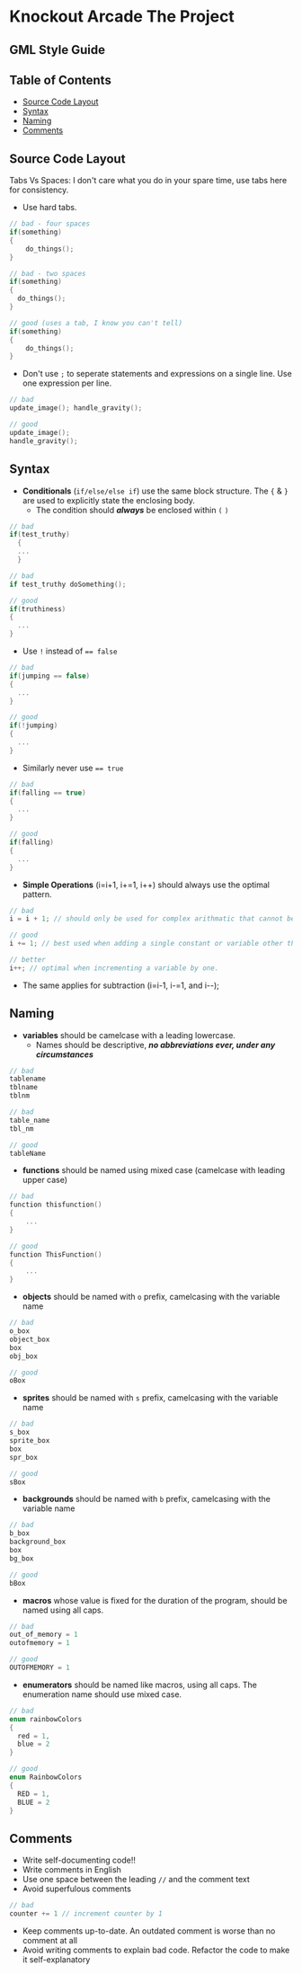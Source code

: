 # Knockout Arcade The Project

## GML Style Guide

## Table of Contents
* [Source Code Layout](#source-code-layout)
* [Syntax](#syntax)
* [Naming](#naming)
* [Comments](#comments)

## Source Code Layout
Tabs Vs Spaces: I don't care what you do in your spare time, use tabs here for consistency.
* Use hard tabs.
```c
// bad - four spaces
if(something)
{
    do_things();
}

// bad - two spaces
if(something)
{
  do_things();
}

// good (uses a tab, I know you can't tell)
if(something)
{
    do_things();
}
```

* Don't use `;` to seperate statements and expressions on a single line. Use one expression per line.
```c
// bad
update_image(); handle_gravity();

// good
update_image();
handle_gravity();
```

## Syntax
* **Conditionals** (`if/else/else if`) use the same block structure. The `{` & `}`  are used to explicitly state the enclosing body.
  * The condition should ***always*** be enclosed within `(` `)`
```c
// bad
if(test_truthy)
  {
  ...
  }

// bad
if test_truthy doSomething();

// good
if(truthiness)
{
  ...
}
```
* Use `!` instead of `== false`
```c
// bad
if(jumping == false)
{
  ...
}

// good
if(!jumping)
{
  ...
}
```
* Similarly never use `== true`
```c
// bad
if(falling == true)
{
  ...
}

// good
if(falling)
{
  ...
}
```

* **Simple Operations** (i=i+1, i+=1, i++) should always use the optimal pattern.
```c
// bad
i = i + 1; // should only be used for complex arithmatic that cannot be reduced to a more efficient pattern.

// good
i += 1; // best used when adding a single constant or variable other than 1 

// better
i++; // optimal when incrementing a variable by one.
```
* The same applies for subtraction (i=i-1, i-=1, and i--);

## Naming
* **variables** should be camelcase with a leading lowercase.
  * Names should be descriptive, ***no abbreviations ever, under any circumstances***
```c
// bad
tablename
tblname
tblnm

// bad
table_name
tbl_nm

// good
tableName
```

* **functions** should be named using mixed case (camelcase with leading upper case)
```c
// bad
function thisfunction()
{
    ...
}

// good
function ThisFunction()
{
    ...
}
```

* **objects** should be named with `o` prefix, camelcasing with the variable name
```c
// bad
o_box
object_box
box
obj_box

// good
oBox
```

* **sprites** should be named with `s` prefix, camelcasing with the variable name
```c
// bad
s_box
sprite_box
box
spr_box

// good
sBox
```

* **backgrounds** should be named with `b` prefix, camelcasing with the variable name
```c
// bad
b_box
background_box
box
bg_box

// good
bBox
```


* **macros** whose value is fixed for the duration of the program, should be named using all caps.
```c
// bad
out_of_memory = 1
outofmemory = 1

// good
OUTOFMEMORY = 1
```

* **enumerators** should be named like macros, using all caps. The enumeration name should use mixed case. 
```c
// bad
enum rainbowColors
{
  red = 1,
  blue = 2
}

// good
enum RainbowColors
{
  RED = 1,
  BLUE = 2
}
```

## Comments

* Write self-documenting code!!
* Write comments in English
* Use one space between the leading `//` and the comment text
* Avoid superfulous comments
```c
// bad
counter += 1 // increment counter by 1
```
* Keep comments up-to-date. An outdated comment is worse than no comment at all
* Avoid writing comments to explain bad code. Refactor the code to make it self-explanatory